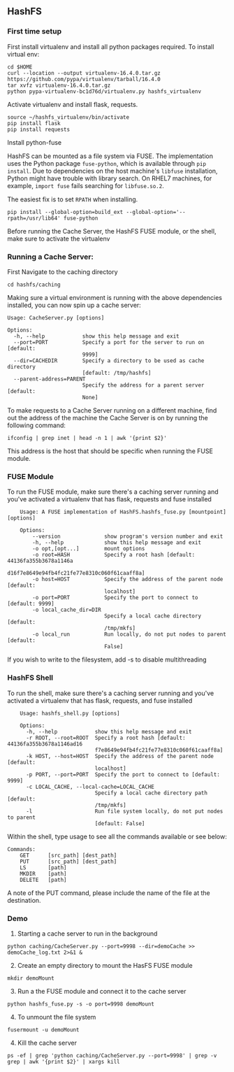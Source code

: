 ## HashFS

### First time setup

First install virtualenv and install all python packages required.
To install virtual env:
```
cd $HOME
curl --location --output virtualenv-16.4.0.tar.gz https://github.com/pypa/virtualenv/tarball/16.4.0
tar xvfz virtualenv-16.4.0.tar.gz
python pypa-virtualenv-bc1d76d/virtualenv.py hashfs_virtualenv
```
Activate virtualenv and install flask, requests.
```
source ~/hashfs_virtualenv/bin/activate
pip install flask
pip install requests
```
Install python-fuse

HashFS can be mounted as a file system via FUSE.
The implementation uses the Python package `fuse-python`,
which is available through `pip install`.
Due to dependencies on the host machine's `libfuse` installation,
Python might have trouble with library search.
On RHEL7 machines, for example,
`import fuse` fails searching for `libfuse.so.2`.

The easiest fix is to set `RPATH` when installing.
```
pip install --global-option=build_ext --global-option='--rpath=/usr/lib64' fuse-python
````
Before running the Cache Server, the HashFS FUSE module, or the shell, make sure to activate the virtualenv

### Running a Cache Server:
First Navigate to the caching directory
```
cd hashfs/caching
```
Making sure a virtual environment is running with the above dependencies installed, you can now spin up a cache server:
```
Usage: CacheServer.py [options]

Options:
  -h, --help            show this help message and exit
  --port=PORT           Specify a port for the server to run on [default:
                        9999]
  --dir=CACHEDIR        Specify a directory to be used as cache directory
                        [default: /tmp/hashfs]
  --parent-address=PARENT
                        Specify the address for a parent server [default:
                        None]
```
To make requests to a Cache Server running on a different machine, find out the address of the machine the Cache Server is on by running the following command:
```
ifconfig | grep inet | head -n 1 | awk '{print $2}'
```
This address is the host that should be specific when running the FUSE module.

### FUSE Module
To run the FUSE module, make sure there's a caching server running and you've activated
a virtualenv that has flask, requests and fuse installed
``` 
    Usage: A FUSE implementation of HashFS.hashfs_fuse.py [mountpoint] [options]

    Options:
        --version              show program's version number and exit
        -h, --help             show this help message and exit
        -o opt,[opt...]        mount options
        -o root=HASH           Specify a root hash [default: 44136fa355b3678a1146a
                               d16f7e8649e94fb4fc21fe77e8310c060f61caaff8a]
        -o host=HOST           Specify the address of the parent node [default:
                               localhost]
        -o port=PORT           Specify the port to connect to [default: 9999]
        -o local_cache_dir=DIR
                               Specify a local cache directory [default:
                               /tmp/mkfs]
        -o local_run           Run locally, do not put nodes to parent [default:
                               False] 
```

If you wish to write to the filesystem, add -s to disable multithreading

### HashFS Shell
To run the shell, make sure there's a caching server running and you've activated a virtualenv
that has flask, requests, and fuse installed
```
    Usage: hashfs_shell.py [options]

    Options:
      -h, --help            show this help message and exit
      -r ROOT, --root=ROOT  Specify a root hash [default: 44136fa355b3678a1146ad16
                            f7e8649e94fb4fc21fe77e8310c060f61caaff8a]
      -k HOST, --host=HOST  Specify the address of the parent node [default:
                            localhost]
      -p PORT, --port=PORT  Specify the port to connect to [default: 9999]
      -c LOCAL_CACHE, --local-cache=LOCAL_CACHE
                            Specify a local cache directory path [default:
                            /tmp/mkfs]
      -l                    Run file system locally, do not put nodes to parent
                            [default: False]
```

Within the shell, type usage to see all the commands available or see below:
```
Commands:
    GET      [src_path] [dest_path]
    PUT      [src_path] [dest_path]
    LS       [path]
    MKDIR    [path]
    DELETE   [path]
```
A note of the PUT command, please include the name of the file at the destination.

### Demo
1) Starting a cache server to run in the background
```
python caching/CacheServer.py --port=9998 --dir=demoCache >> demoCache_log.txt 2>&1 &
```
2) Create an empty directory to mount the HasFS FUSE module
```
mkdir demoMount
```
3) Run a the FUSE module and connect it to the cache server
```
python hashfs_fuse.py -s -o port=9998 demoMount
```
4) To unmount the file system
```
fusermount -u demoMount
```
4) Kill the cache server
```
ps -ef | grep 'python caching/CacheServer.py --port=9998' | grep -v grep | awk '{print $2}' | xargs kill
```
